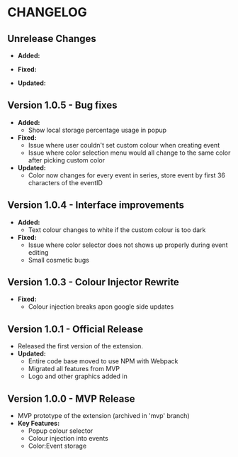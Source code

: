 # CHANGELOG


## Unrelease Changes
- **Added:**

- **Fixed:**
  
- **Updated:**

## Version 1.0.5 - Bug fixes
- **Added:**
  - Show local storage percentage usage in popup
- **Fixed:**
  - Issue where user couldn't set custom colour when creating event
  - Issue where color selection menu would all change to the same color after picking custom color
- **Updated:**
  - Color now changes for every event in series, store event by first 36 characters of the eventID 

## Version 1.0.4 - Interface improvements
- **Added:**
  - Text colour changes to white if the custom colour is too dark
- **Fixed:**
  - Issue where color selector does not shows up properly during event editing
  - Small cosmetic bugs 

## Version 1.0.3 - Colour Injector Rewrite
- **Fixed:**
  - Colour injection breaks apon google side updates

## Version 1.0.1 - Official Release
- Released the first version of the extension.
- **Updated:**
  - Entire code base moved to use NPM with Webpack
  - Migrated all features from MVP
  - Logo and other graphics added in

## Version 1.0.0 - MVP Release
- MVP prototype of the extension (archived in 'mvp' branch)
- **Key Features:**
  - Popup colour selector
  - Colour injection into events
  - Color:Event storage




